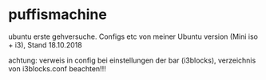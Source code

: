 # puffismachine
ubuntu erste gehversuche. Configs etc von meiner Ubuntu version (Mini iso + i3), Stand 18.10.2018

achtung: verweis in config bei einstellungen der bar (i3blocks), verzeichnis von i3blocks.conf beachten!!!

